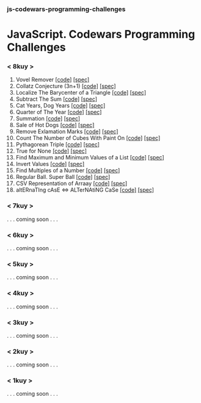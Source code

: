 ### js-codewars-programming-challenges

# JavaScript. Codewars Programming Challenges

### < 8kuy >

1.  Vovel Remover [[code]](./solutions/8kuy_vovel_remover.js) [[spec]](./specs/8kuy_vovel_remover.spec.js)
2.  Collatz Conjecture (3n+1) [[code]](./solutions/8kuy_collatz_conjecture.js) [[spec]](./specs/8kuy_collatz_conjecture.spec.js)
3.  Localize The Barycenter of a Triangle [[code]](./solutions/8kuy_localize_the_barycenter_of_a_triangle.js) [[spec]](./specs/8kuy_localize_the_barycenter_of_a_triangle.spec.js)
4.  Subtract The Sum [[code]](./solutions/8kuy_subtract_the_sum.js) [[spec]](./specs/8kuy_subtract_the_sum.spec.js)
5.  Cat Years, Dog Years [[code]](./solutions/8kuy_cat_years_dog_years.js) [[spec]](./specs/8kuy_cat_years_dog_years.spec.js)
6.  Quarter of The Year [[code]](./solutions/8kuy_quarter_of_the_year.js) [[spec]](./specs/8kuy_quarter_of_the_year.spec.js)
7.  Summation [[code]](./solutions/8kuy_summation.js) [[spec]](./specs/8kuy_summation.spec.js)
8.  Sale of Hot Dogs [[code]](./solutions/8kuy_sale_of_hot_dogs.js) [[spec]](./specs/8kuy_sale_of_hot_dogs.spec.js)
9.  Remove Exlamation Marks [[code]](./solutions/8kuy_remove_exclamation_marks.js) [[spec]](./specs/8kuy_remove_exclamation_marks.spec.js)
10. Count The Number of Cubes With Paint On [[code]](./solutions/8kuy_count_the_number_of_cubes_with_paint_on.js) [[spec]](./specs/8kuy_count_the_number_of_cubes_with_paint_on.spec.js)
11. Pythagorean Triple [[code]](./solutions/8kuy_pythagorean_triple.js) [[spec]](./specs/8kuy_pythagorean_triple.spec.js)
12. True for None [[code]](./solutions/8kuy_true_for_none.js) [[spec]](./specs/8kuy_true_for_none.spec.js)
13. Find Maximum and Minimum Values of a List [[code]](./solutions/8kuy_find_maximum_and_minimum_values_of_a_list.js) [[spec]](./specs/8kuy_find_maximum_and_minimum_values_of_a_list.spec.js)
14. Invert Values [[code]](./solutions/8kuy_invert_values.js) [[spec]](./specs/8kuy_invert_values.spec.js)
15. Find Multiples of a Number [[code]](./solutions/8kuy_find_multiples_of_a_number.js) [[spec]](./specs/8kuy_find_multiples_of_a_number.spec.js)
16. Regular Ball. Super Ball [[code]](./solutions/8kuy_regular_ball_super_ball.js) [[spec]](./specs/8kuy_regular_ball_super_ball.spec.js)
17. CSV Representation of Arraay [[code]](./solutions/8kuy_csv_representation_of_array.js) [[spec]](./specs/8kuy_csv_representation_of_array.spec.js)
18. altERnaTIng cAsE <=> ALTerNAtiNG CaSe [[code]](./solutions/8kuy_alternating_case.js) [[spec]](./specs/8kuy_alternating_case.spec.js)

### < 7kuy >

. . .  coming soon  . . .

### < 6kuy >

. . .  coming soon  . . .

### < 5kuy >

. . .  coming soon  . . .

### < 4kuy >

. . .  coming soon  . . .

### < 3kuy >

. . .  coming soon  . . .

### < 2kuy >

. . .  coming soon  . . .

### < 1kuy >

. . .  coming soon  . . .